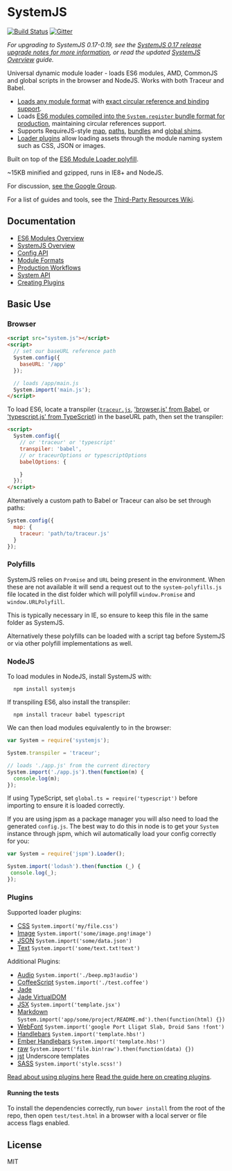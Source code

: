 SystemJS
========

[![Build Status][travis-image]][travis-url]
[![Gitter](https://badges.gitter.im/Join%20Chat.svg)](https://gitter.im/systemjs/systemjs?utm_source=badge&utm_medium=badge&utm_campaign=pr-badge&utm_content=badge) 

_For upgrading to SystemJS 0.17-0.19, see the [SystemJS 0.17 release upgrade notes for more information](https://github.com/systemjs/systemjs/releases/tag/0.17.0), or read the updated [SystemJS Overview](docs/overview.md) guide._

Universal dynamic module loader - loads ES6 modules, AMD, CommonJS and global scripts in the browser and NodeJS. Works with both Traceur and Babel.

* [Loads any module format](docs/module-formats.md) with [exact circular reference and binding support](https://github.com/ModuleLoader/es6-module-loader/blob/v0.17.0/docs/circular-references-bindings.md).
* Loads [ES6 modules compiled into the `System.register` bundle format for production](docs/production-workflows.md), maintaining circular references support.
* Supports RequireJS-style [map](docs/overview.md#map-config), [paths](docs/overview.md#paths-config), [bundles](docs/production-workflows.md#bundle-extension) and [global shims](docs/module-formats.md#shim-dependencies).
* [Loader plugins](docs/overview.md#plugin-loaders) allow loading assets through the module naming system such as CSS, JSON or images.

Built on top of the [ES6 Module Loader polyfill](https://github.com/ModuleLoader/es6-module-loader).

~15KB minified and gzipped, runs in IE8+ and NodeJS.

For discussion, [see the Google Group](https://groups.google.com/group/systemjs).

For a list of guides and tools, see the [Third-Party Resources Wiki](https://github.com/systemjs/systemjs/wiki/Third-Party-Resources).

Documentation
---

* [ES6 Modules Overview](docs/es6-modules-overview.md)
* [SystemJS Overview](docs/overview.md)
* [Config API](docs/config-api.md)
* [Module Formats](docs/module-formats.md)
* [Production Workflows](docs/production-workflows.md)
* [System API](docs/system-api.md)
* [Creating Plugins](docs/creating-plugins.md)

Basic Use
---

### Browser

```html
<script src="system.js"></script>
<script>
  // set our baseURL reference path
  System.config({
    baseURL: '/app'
  });

  // loads /app/main.js
  System.import('main.js');
</script>
```

To load ES6, locate a transpiler ([`traceur.js`](https://github.com/jmcriffey/bower-traceur), ['browser.js' from Babel](https://github.com/babel/babel), or ['typescript.js' from TypeScript](https://github.com/Microsoft/TypeScript)) 
in the baseURL path, then set the transpiler:

```html
<script>
  System.config({
    // or 'traceur' or 'typescript'
    transpiler: 'babel',
    // or traceurOptions or typescriptOptions
    babelOptions: {

    }
  });
</script>
```

Alternatively a custom path to Babel or Traceur can also be set through paths:

```javascript
System.config({
  map: {
    traceur: 'path/to/traceur.js'
  }
});
```

### Polyfills

SystemJS relies on `Promise` and `URL` being present in the environment. When these are not available it will send a request out to the `system-polyfills.js` file located in the dist folder which will polyfill `window.Promise` and `window.URLPolyfill`.

This is typically necessary in IE, so ensure to keep this file in the same folder as SystemJS.

Alternatively these polyfills can be loaded with a script tag before SystemJS or via other polyfill implementations as well.

### NodeJS

To load modules in NodeJS, install SystemJS with:

```
  npm install systemjs
```

If transpiling ES6, also install the transpiler:

```
  npm install traceur babel typescript 
```

We can then load modules equivalently to in the browser:

```javascript
var System = require('systemjs');

System.transpiler = 'traceur';

// loads './app.js' from the current directory
System.import('./app.js').then(function(m) {
  console.log(m);
});
```

If using TypeScript, set `global.ts = require('typescript')` before importing to ensure it is loaded correctly.

If you are using jspm as a package manager you will also need to load the generated `config.js`. The best way to do this in node is to get your `System` instance through jspm, which wil automatically load your config correctly for you:

```js
var System = require('jspm').Loader();

System.import('lodash').then(function (_) {
 console.log(_);
});
```

### Plugins

Supported loader plugins:

* [CSS](https://github.com/systemjs/plugin-css) `System.import('my/file.css')`
* [Image](https://github.com/systemjs/plugin-image) `System.import('some/image.png!image')`
* [JSON](https://github.com/systemjs/plugin-json) `System.import('some/data.json')`
* [Text](https://github.com/systemjs/plugin-text) `System.import('some/text.txt!text')`

Additional Plugins:

* [Audio](https://github.com/ozsay/plugin-audio) `System.import('./beep.mp3!audio')`
* [CoffeeScript](https://github.com/forresto/plugin-coffee) `System.import('./test.coffee')`
* [Jade](https://github.com/johnsoftek/plugin-jade)
* [Jade VirtualDOM](https://github.com/WorldMaker/system-jade-virtualdom)
* [JSX](https://github.com/floatdrop/plugin-jsx) `System.import('template.jsx')`
* [Markdown](https://github.com/guybedford/plugin-md) `System.import('app/some/project/README.md').then(function(html) {})`
* [WebFont](https://github.com/guybedford/plugin-font) `System.import('google Port Lligat Slab, Droid Sans !font')`
* [Handlebars](https://github.com/davis/plugin-hbs) `System.import('template.hbs!')`
* [Ember Handlebars](https://github.com/n-fuse/plugin-ember-hbs) `System.import('template.hbs!')`
* [raw](https://github.com/matthewbauer/plugin-raw) `System.import('file.bin!raw').then(function(data) {})`
* [jst](https://github.com/podio/plugin-jst) Underscore templates
* [SASS](https://github.com/screendriver/plugin-sass) `System.import('style.scss!')`

[Read about using plugins here](docs/overview.md#plugin-loaders)
[Read the guide here on creating plugins](docs/creating-plugins.md).

#### Running the tests

To install the dependencies correctly, run `bower install` from the root of the repo, then open `test/test.html` in a browser with a local server
or file access flags enabled.

License
---

MIT

[travis-url]: https://travis-ci.org/systemjs/systemjs
[travis-image]: https://travis-ci.org/systemjs/systemjs.svg?branch=master
